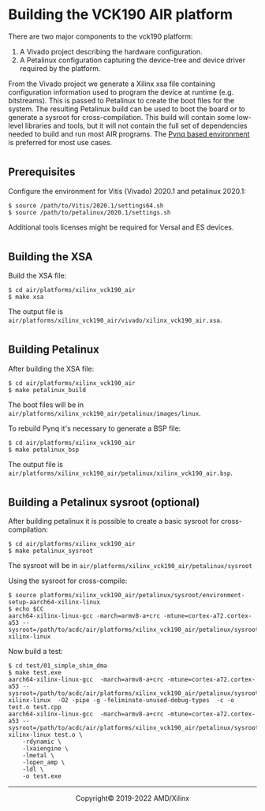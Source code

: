 
# Building the VCK190 AIR platform

There are two major components to the vck190 platform:
1. A Vivado project describing the hardware configuration.
2. A Petalinux configuration capturing the device-tree and device driver
required by the platform.

From the Vivado project we generate a Xilinx xsa file containing configuration
information used to program the device at runtime (e.g. bitstreams). This is
passed to Petalinux to create the boot files for the system. The resulting
Petalinux build can be used to boot the board or to generate a sysroot
for cross-compilation. This build will contain some low-level libraries and
tools, but it will not contain the full set of dependencies needed to build
and run most AIR programs. The
[Pynq based environment](vck190_building_pynq.md) is preferred for most
use cases.

#
## Prerequisites

Configure the environment for Vitis (Vivado) 2020.1 and petalinux 2020.1:

    $ source /path/to/Vitis/2020.1/settings64.sh
    $ source /path/to/petalinux/2020.1/settings.sh

Additional tools licenses might be required for Versal and ES devices.

#
## Building the XSA

Build the XSA file:

    $ cd air/platforms/xilinx_vck190_air
    $ make xsa

The output file is `air/platforms/xilinx_vck190_air/vivado/xilinx_vck190_air.xsa`.

#
## Building Petalinux

After building the XSA file:

    $ cd air/platforms/xilinx_vck190_air
    $ make petalinux_build

The boot files will be in `air/platforms/xilinx_vck190_air/petalinux/images/linux`.

To rebuild Pynq it's necessary to generate a BSP file:

    $ cd air/platforms/xilinx_vck190_air
    $ make petalinux_bsp

The output file is `air/platforms/xilinx_vck190_air/petalinux/xilinx_vck190_air.bsp`.

#
## Building a Petalinux sysroot (optional)

After building petalinux it is possible to create a basic sysroot for
cross-compilation:

    $ cd air/platforms/xilinx_vck190_air
    $ make petalinux_sysroot

The sysroot will be in `air/platforms/xilinx_vck190_air/petalinux/sysroot`

Using the sysroot for cross-compile:

    $ source platforms/xilinx_vck190_air/petalinux/sysroot/environment-setup-aarch64-xilinx-linux
    $ echo $CC
    aarch64-xilinx-linux-gcc -march=armv8-a+crc -mtune=cortex-a72.cortex-a53 --sysroot=/path/to/acdc/air/platforms/xilinx_vck190_air/petalinux/sysroot/sysroots/aarch64-xilinx-linux

Now build a test:

    $ cd test/01_simple_shim_dma
    $ make test.exe
    aarch64-xilinx-linux-gcc  -march=armv8-a+crc -mtune=cortex-a72.cortex-a53 --sysroot=/path/to/acdc/air/platforms/xilinx_vck190_air/petalinux/sysroot/sysroots/aarch64-xilinx-linux  -O2 -pipe -g -feliminate-unused-debug-types  -c -o test.o test.cpp
    aarch64-xilinx-linux-gcc  -march=armv8-a+crc -mtune=cortex-a72.cortex-a53 --sysroot=/path/to/acdc/air/platforms/xilinx_vck190_air/petalinux/sysroot/sysroots/aarch64-xilinx-linux test.o \
        -rdynamic \
        -lxaiengine \
        -lmetal \
        -lopen_amp \
        -ldl \
        -o test.exe

-----

<p align="center">Copyright&copy; 2019-2022 AMD/Xilinx</p>